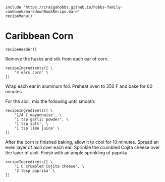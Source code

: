 ~~~ markdown-script
include 'https://craigahobbs.github.io/hobbs-family-cookbook/markdownBookRecipe.bare'
recipeMenu()
~~~

# Caribbean Corn

~~~ markdown-script
recipeHeader()
~~~

Remove the husks and silk from each ear of corn.

~~~ markdown-script
recipeIngredients([ \
    '4 ears corn' \
])
~~~

Wrap each ear in aluminum foil. Preheat oven to 350 F and bake for 60 minutes.

For the aioli, mix the following until smooth:

~~~ markdown-script
recipeIngredients([ \
    '1/4 C mayonnaise', \
    '1 tsp garlic powder', \
    '1 tsp salt', \
    '1 tsp lime juice' \
])
~~~

After the corn is finished baking, allow it to cool for 10 minutes. Spread an even layer of aioli
over each ear. Sprinkle the crumbled Cojita cheese over the layer of aioli. Finish with an ample
sprinkling of paprika.

~~~ markdown-script
recipeIngredients([ \
    '1 C crumbled Cojita cheese', \
    '2 tbsp paprika' \
])
~~~
